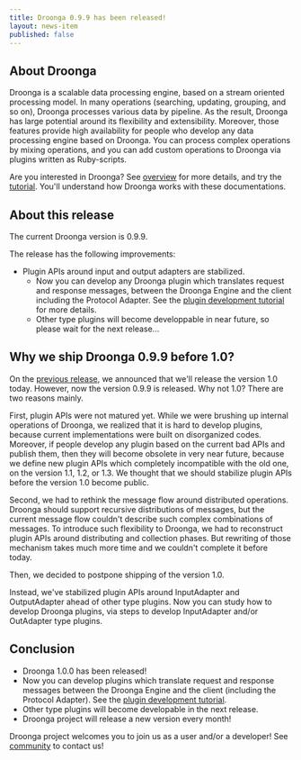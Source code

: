 ```yaml
---
title: Droonga 0.9.9 has been released!
layout: news-item
published: false
---
```


## About Droonga

Droonga is a scalable data processing engine, based on a stream oriented processing model. In many operations (searching, updating, grouping, and so on), Droonga processes various data by pipeline. As the result, Droonga has large potential around its flexibility and extensibility. Moreover, those features provide high availability for people who develop any data processing engine based on Droonga. You can process complex operations by mixing operations, and you can add custom operations to Droonga via plugins written as Ruby-scripts.

Are you interested in Droonga? See [overview](/overview/) for more details, and try the [tutorial](/tutorial/). You'll understand how Droonga works with these documentations.

## About this release

The current Droonga version is 0.9.9.

The release has the following improvements:

 * Plugin APIs around input and output adapters are stabilized.
   * Now you can develop any Droonga plugin which translates request and response messages, between the Droonga Engine and the client including the Protocol Adapter. See the [plugin development tutorial](/tutorial/plugin-development/) for more details.
   * Other type plugins will become developpable in near future, so please wait for the next release...

## Why we ship Droonga 0.9.9 before 1.0?

On the [previous release](/news/2014/01/29/release), we announced that we'll release the version 1.0 today. However, now the version 0.9.9 is released. Why not 1.0? There are two reasons mainly.

First, plugin APIs were not matured yet. While we were brushing up internal operations of Droonga, we realized that it is hard to develop plugins, because current implementations were built on disorganized codes. Moreover, if people develop any plugin based on the current bad APIs and publish them, then they will become obsolete in very near future, because we define new plugin APIs which completely incompatible with the old one, on the version 1.1, 1.2, or 1.3. We thought that we should stabilize plugin APIs before the version 1.0 become public.

Second, we had to rethink the message flow around distributed operations. Droonga should support recursive distributions of messages, but the current message flow couldn't describe such complex combinations of messages. To introduce such flexibility to Droonga, we had to reconstruct plugin APIs around distributing and collection phases. But rewriting of those mechanism takes much more time and we couldn't complete it before today.

Then, we decided to postpone shipping of the version 1.0.

Instead, we've stabilized plugin APIs around InputAdapter and OutputAdapter ahead of other type plugins. Now you can study how to develop Droonga plugins, via steps to develop InputAdapter and/or OutAdapter type plugins.

## Conclusion

 * Droonga 1.0.0 has been released!
 * Now you can develop plugins which translate request and response messages between the Droonga Engine and the client (including the Protocol Adapter). See the [plugin development tutorial](/tutorial/plugin-development/).
 * Other type plugins will become developable in the next release.
 * Droonga project will release a new version every month!

Droonga project welcomes you to join us as a user and/or a developer! See [community][] to contact us!

  [community]: /community/
  [search]: /reference/commands/search/
  [table_remove]: /reference/commands/
